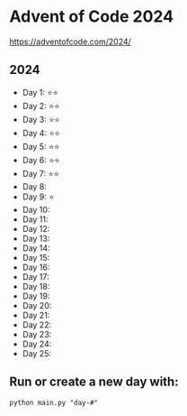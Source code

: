 # Advent of Code 2024
https://adventofcode.com/2024/

## 2024
- Day 1: ⭐️⭐️
- Day 2: ⭐️⭐️
- Day 3: ⭐️⭐️
- Day 4: ⭐️⭐️
- Day 5: ⭐️⭐️
- Day 6: ⭐️⭐️
- Day 7: ⭐️⭐️
- Day 8: 
- Day 9: ⭐️
- Day 10:
- Day 11:
- Day 12:
- Day 13:
- Day 14:
- Day 15:
- Day 16:
- Day 17:
- Day 18:
- Day 19:
- Day 20:
- Day 21:
- Day 22:
- Day 23:
- Day 24:
- Day 25:

## Run or create a new day with: 
```
python main.py "day-#"
```